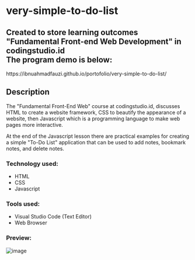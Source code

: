 # very-simple-to-do-list

## Created to store learning outcomes "Fundamental Front-end Web Development" in codingstudio.id <br> The program demo is below:
<p>https://ibnuahmadfauzi.github.io/portofolio/very-simple-to-do-list/</p>

## Description
<p>The "Fundamental Front-End Web" course at codingstudio.id, discusses HTML to create a website framework, CSS to beautify the appearance of a website, then Javascript which is a programming language to make web pages more interactive.</p>
<p>At the end of the Javascript lesson there are practical examples for creating a simple "To-Do List" application that can be used to add notes, bookmark notes, and delete notes.</p>

### Technology used:
* HTML
* CSS
* Javascript

### Tools used:
* Visual Studio Code (Text Editor)
* Web Browser

### Preview:
![image](https://user-images.githubusercontent.com/59650987/218674534-01e30fb4-00c1-4c7e-b798-c2ad1c9be042.png)
